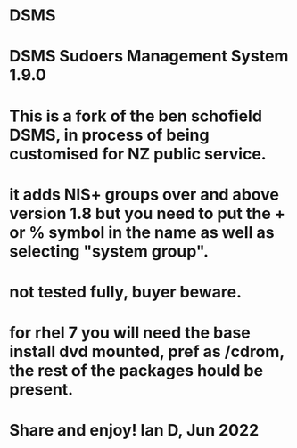 # DSMS
# DSMS Sudoers Management System 1.9.0
# This is a fork of the ben schofield DSMS, in process of being customised for NZ public service.
# it adds NIS+ groups over and above version 1.8 but you need to put the + or % symbol in the name as well as selecting "system group".
# not tested fully, buyer beware.
#
# for rhel 7 you will need the base install dvd mounted, pref as /cdrom, the rest of the packages hould be present.
# Share and enjoy! Ian D, Jun 2022
